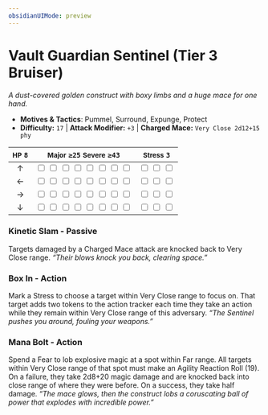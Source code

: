 ```yaml
---
obsidianUIMode: preview
---
```

# Vault Guardian Sentinel (Tier 3 Bruiser)

*A dust-covered golden construct with boxy limbs and a huge mace for one hand.*

- **Motives & Tactics**: Pummel, Surround, Expunge, Protect
- **Difficulty:** `17` | **Attack Modifier:** `+3` | **Charged Mace:** `Very Close 2d12+15 phy`

| <small>HP</small> `8` | <small>Major</small> `≥25` <small>Severe</small> `≥43` | <small>Stress</small> `3` |
|:-:|:-:|:-:|
| ↑ |  <input type="checkbox" unchecked id="0e8cb0b2"> <input type="checkbox" unchecked id="088da156"> <input type="checkbox" unchecked id="51092c58"> <input type="checkbox" unchecked id="32c5692f"> <input type="checkbox" unchecked id="d71a2af1"> <input type="checkbox" unchecked id="aa0b9d8f"> <input type="checkbox" unchecked id="4e808659"> <input type="checkbox" unchecked id="fc5e314e"> |  <input type="checkbox" unchecked id="7f80e24c"> <input type="checkbox" unchecked id="c5cbfe6e"> <input type="checkbox" unchecked id="cbf2c981"> |
| ← |  <input type="checkbox" unchecked id="56f5e4d2"> <input type="checkbox" unchecked id="d5a03afa"> <input type="checkbox" unchecked id="c6f19d4a"> <input type="checkbox" unchecked id="4d824e97"> <input type="checkbox" unchecked id="e5326a5f"> <input type="checkbox" unchecked id="24aaa4c1"> <input type="checkbox" unchecked id="e5c5d0af"> <input type="checkbox" unchecked id="d2fd21d8"> |  <input type="checkbox" unchecked id="6b745f40"> <input type="checkbox" unchecked id="36540fa0"> <input type="checkbox" unchecked id="2b2f3074"> |
| → |  <input type="checkbox" unchecked id="011c20e7"> <input type="checkbox" unchecked id="d5f7a4d9"> <input type="checkbox" unchecked id="9a552837"> <input type="checkbox" unchecked id="4f701214"> <input type="checkbox" unchecked id="67ba3d9b"> <input type="checkbox" unchecked id="d13f9277"> <input type="checkbox" unchecked id="314c3cf7"> <input type="checkbox" unchecked id="f1f00325"> |  <input type="checkbox" unchecked id="29abdd73"> <input type="checkbox" unchecked id="b316aa09"> <input type="checkbox" unchecked id="9c1c2276"> |
| ↓ |  <input type="checkbox" unchecked id="486b88db"> <input type="checkbox" unchecked id="53452cba"> <input type="checkbox" unchecked id="be43ece6"> <input type="checkbox" unchecked id="7fafba4b"> <input type="checkbox" unchecked id="23a961a9"> <input type="checkbox" unchecked id="1846edf2"> <input type="checkbox" unchecked id="b9dd330a"> <input type="checkbox" unchecked id="75803d06"> |  <input type="checkbox" unchecked id="f520931d"> <input type="checkbox" unchecked id="5e82038d"> <input type="checkbox" unchecked id="0ee1cd94"> |

### Kinetic Slam - Passive

Targets damaged by a Charged Mace attack are knocked back to Very Close range. *“Their blows knock you back, clearing space.”*

### Box In - Action

Mark a Stress to choose a target within Very Close range to focus on. That target adds two tokens to the action tracker each time they take an action while they remain within Very Close range of this adversary. *“The Sentinel pushes you around, fouling your weapons.”*

### Mana Bolt - Action

Spend a Fear to lob explosive magic at a spot within Far range. All targets within Very Close range of that spot must make an Agility Reaction Roll (19). On a failure, they take 2d8+20 magic damage and are knocked back into close range of where they were before. On a success, they take half damage. *“The mace glows, then the construct lobs a coruscating ball of power that explodes with incredible power.”*
